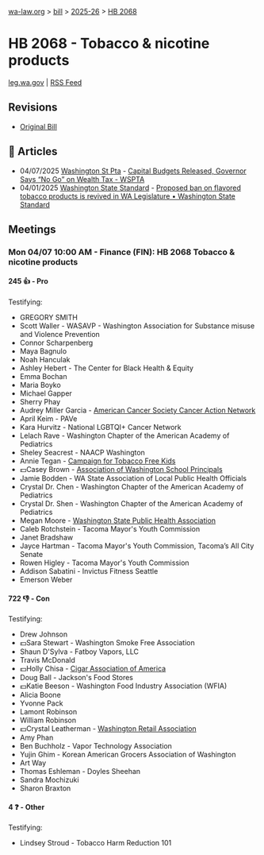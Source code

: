 [wa-law.org](/) > [bill](/bill/) > [2025-26](/bill/2025-26/) > [HB 2068](/bill/2025-26/hb/2068/)

# HB 2068 - Tobacco & nicotine products
[leg.wa.gov](https://app.leg.wa.gov/billsummary?BillNumber=2068&Year=2025&Initiative=false) | [RSS Feed](./rss.xml)

## Revisions
* [Original Bill](1/)

## 📰 Articles
* 04/07/2025 [Washington St Pta](/org/washington_st_pta/) - [Capital Budgets Released, Governor Says “No Go” on Wealth Tax - WSPTA](https://www.wastatepta.org/capital-budgets-released-governor-says-no-go-on-wealth-tax/#:~:text=HB%202068)
* 04/01/2025 [Washington State Standard](/org/washington_state_standard/) - [Proposed ban on flavored tobacco products is revived in WA Legislature • Washington State Standard](https://washingtonstatestandard.com/2025/04/01/proposed-ban-on-flavored-vapes-revived-in-wa-legislature/#:~:text=House%20Bill%202068)

## Meetings
### Mon 04/07 10:00 AM - Finance (FIN): HB 2068 Tobacco & nicotine products
#### 245 👍 - Pro
Testifying:
* GREGORY SMITH
* Scott Waller - WASAVP - Washington Association for Substance misuse and Violence Prevention
* Connor Scharpenberg
* Maya Bagnulo
* Noah Hanculak
* Ashley Hebert - The Center for Black Health & Equity
* Emma Bochan
* Maria Boyko
* Michael Gapper
* Sherry Phay
* Audrey Miller Garcia - [American Cancer Society Cancer Action Network](/org/american_cancer_society_cancer_action_network/)
* April Keim - PAVe
* Kara Hurvitz - National LGBTQI+ Cancer Network
* Lelach Rave - Washington Chapter of the American Academy of Pediatrics
* Sheley Seacrest - NAACP Washington
* Annie Tegan - [Campaign for Tobacco Free Kids](/org/campaign_for_tobacco_free_kids/)
* 💵Casey Brown - [Association of Washington School Principals](/org/association_of_washington_school_principals/)
* Jamie Bodden - WA State Association of Local Public Health Officials
* Crystal Dr. Chen - Washington Chapter of the American Academy of Pediatrics
* Crystal Dr. Shen - Washington Chapter of the American Academy of Pediatrics
* Megan Moore - [Washington State Public Health Association](/org/washington_state_public_health_association/)
* Caleb Rotchstein - Tacoma Mayor's Youth Commission
* Janet Bradshaw
* Jayce Hartman - Tacoma Mayor's Youth Commission, Tacoma’s All City Senate
* Rowen Higley - Tacoma Mayor's Youth Commission
* Addison Sabatini - Invictus Fitness Seattle
* Emerson Weber

#### 722 👎 - Con
Testifying:
* Drew Johnson
* 💵Sara Stewart - Washington Smoke Free Association
* Shaun D'Sylva - Fatboy Vapors, LLC
* Travis McDonald
* 💵Holly Chisa - [Cigar Association of America](/org/cigar_association_of_america/)
* Doug Ball - Jackson's Food Stores
* 💵Katie Beeson - Washington Food Industry Association (WFIA)
* Alicia Boone
* Yvonne Pack
* Lamont Robinson
* William Robinson
* 💵Crystal Leatherman - [Washington Retail Association](/org/washington_retail_association/)
* Amy Phan
* Ben Buchholz - Vapor Technology Association
* Yujin Ghim - Korean American Grocers Association of Washington
* Art Way
* Thomas Eshleman - Doyles Sheehan
* Sandra Mochizuki
* Sharon Braxton

#### 4 ❓ - Other
Testifying:
* Lindsey Stroud - Tobacco Harm Reduction 101
